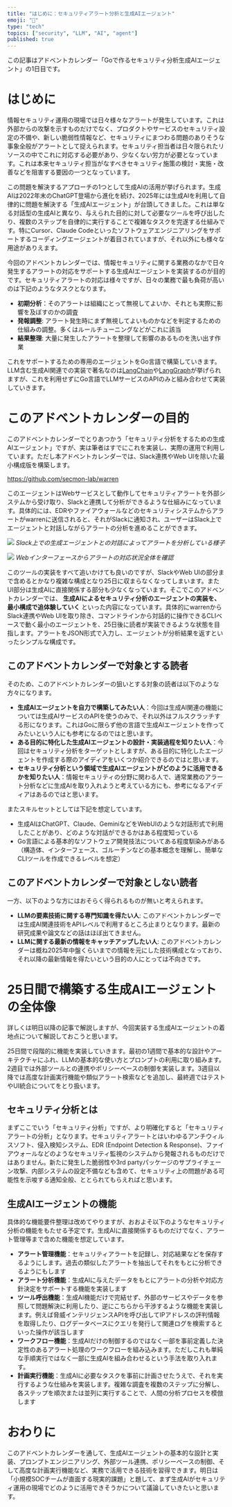 ```yaml
---
title: "はじめに：セキュリティアラート分析と生成AIエージェント"
emoji: "👋"
type: "tech"
topics: ["security", "LLM", "AI", "agent"]
published: true
---
```


この記事はアドベントカレンダー「Goで作るセキュリティ分析生成AIエージェント」の1日目です。

# はじめに

情報セキュリティ運用の現場では日々様々なアラートが発生しています。これは外部からの攻撃を示すものだけでなく、プロダクトやサービスのセキュリティ設定の不備や、新しい脆弱性情報など、セキュリティにまつわる問題のありそうな事象全般がアラートとして捉えられます。セキュリティ担当者は日々限られたリソースの中でこれに対応する必要があり、少なくない労力が必要となっています。これは本来セキュリティ担当がなすべきセキュリティ施策の検討・実施・改善などを阻害する要因の一つとなっています。

この問題を解決するアプローチの1つとして生成AIの活用が挙げられます。生成AIは2022年末のChatGPT登場から進化を続け、2025年には生成AIを利用して自律的に問題を解決する「生成AIエージェント」が台頭してきました。これは単なる対話型の生成AIと異なり、与えられた目的に対して必要なツールを呼び出したり、複数のステップを自律的に実行することで複雑なタスクを完遂する仕組みです。特にCursor、Claude Codeといったソフトウェアエンジニアリングをサポートするコーディングエージェントが着目されていますが、それ以外にも様々な用途がありえます。

今回のアドベントカレンダーでは、情報セキュリティに関する業務のなかで日々発生するアラートの対応をサポートする生成AIエージェントを実装するのが目的です。セキュリティアラートの対応は様々ですが、日々の業務で最も負荷が高いのは下記のようなタスクとなります。

- **初期分析**：そのアラートは組織にとって無視してよいか、それとも実際に影響を及ぼすのかの調査
- **発報調整**: アラート発生時にまず無視してよいものかなどを判定するための仕組みの調整。多くはルールチューニングなどがこれに該当
- **結果整理**: 大量に発生したアラートを整理して影響のあるものを洗い出す作業

これをサポートするための専用のエージェントをGo言語で構築していきます。LLM含む生成AI関連での実装で著名なのは[LangChain](https://www.langchain.com/)や[LangGraph](https://www.langchain.com/langgraph)が挙げられますが、これを利用せずにGo言語でLLMサービスのAPIのみと組み合わせて実装していきます。

# このアドベントカレンダーの目的

このアドベントカレンダーでとりあつかう「セキュリティ分析をするための生成AIエージェント」ですが、実は筆者はすでにこれを実装し、実際の運用で利用しています。ただし本アドベントカレンダーでは、Slack連携やWeb UIを除いた最小構成版を構築します。

https://github.com/secmon-lab/warren

このエージェントはWebサービスとして動作してセキュリティアラートを外部システムから受け取り、Slackと連携して分析ができるような仕組みになっています。具体的には、EDRやファイアウォールなどのセキュリティシステムからアラートがwarrenに送信されると、それがSlackに通知され、ユーザーはSlack上でエージェントと対話しながらアラートの分析を進めることができます。

![](https://storage.googleapis.com/zenn-user-upload/0565aea28f39-20251010.png)
_Slack上での生成エージェントとの対話によってアラートを分析している様子_

![](https://storage.googleapis.com/zenn-user-upload/d17c85295676-20251010.png)
_Webインターフェースからアラートの対応状況全体を確認_

このツールの実装をすべて追いかけても良いのですが、SlackやWeb UIの部分まで含めるとかなり複雑な構成となり25日に収まらなくなってしまいます。またUI部分は生成AIに直接関係する部分も少なくなっています。そこでこのアドベントカレンダーでは、 **生成AIによるセキュリティ分析のエージェントの実装を、最小構成で追体験していく** といった内容になっています。具体的にwarrenからSlack連携やWeb UIを取り除き、コマンドラインから対話的に操作できるCLIベースで動く最小のエージェントを、25日後に読者が実装できるような状態を目指します。アラートをJSON形式で入力し、エージェントが分析結果を返すといったシンプルな構成です。

## このアドベントカレンダーで対象とする読者

そのため、このアドベントカレンダーの狙いとする対象の読者は以下のような方々になります。

- **生成AIエージェントを自力で構築してみたい人**：今回は生成AI関連の機能については生成AIサービスのAPIを使うのみで、それ以外はフルスクラッチする形になります。これはGoに限らず他の言語で生成AIエージェントを作ってみたいという人にも参考になるのではと思います。
- **ある目的に特化した生成AIエージェントの設計・実装過程を知りたい人**：今回はセキュリティ分析をターゲットとしますが、ある目的に特化したエージェントを作成する際のアイディアをいくつか紹介できるのではと思います。
- **セキュリティ分析という領域で生成AIエージェントがどのように活用できるかを知りたい人**：情報セキュリティの分野に関わる人で、通常業務のアラート分析などに生成AIを取り入れようと考えている方にも、参考になるアイディアはあるのではと思います。

またスキルセットとしては下記を想定しています。

- 生成AIはChatGPT、Claude、GeminiなどをWebUIのような対話形式で利用したことがあり、どのような対話ができるかはある程度知っている
- Go言語による基本的なソフトウェア開発技法についてある程度馴染みがある（構造体、インターフェース、ゴルーチンなどの基本概念を理解し、簡単なCLIツールを作成できるレベルを想定）

## このアドベントカレンダーで対象としない読者

一方、以下のような方にはおそらく得られるものが無いと考えられます。

- **LLMの要素技術に関する専門知識を得たい人**: このアドベントカレンダーでは生成AI関連技術をAPIレベルで利用するところ止まりとなります。最新の研究成果や論文などの話はほぼ出てきません。
- **LLMに関する最新の情報をキャッチアップしたい人**: このアドベントカレンダーは概ね2025年中盤くらいまでの情報を元にした技術構成となっており、それ以降の最新情報を得たいという目的の人にとっては不向きです。

# 25日間で構築する生成AIエージェントの全体像

詳しくは明日以降の記事で解説しますが、今回実装する生成AIエージェントの着地点について解説しておこうと思います。

25日間で段階的に機能を実装していきます。最初の1週間で基本的な設計やアーキテクチャにふれ、LLMの基本的な使い方とプロンプトの利用に取り組みます。2週目では外部ツールとの連携やポリシーベースの制御を実装します。3週目以降では高度な計画実行機能や類似アラート検索などを追加し、最終週ではテストやUI統合についてをとり扱います。

## セキュリティ分析とは

まずここでいう「セキュリティ分析」ですが、より明確化すると「セキュリティアラートの分析」となります。セキュリティアラートとはいわゆるアンチウィルスソフト、侵入検知システム、EDR (Endpoint Detection & Response)、ファイアウォールなどのようなセキュリティ監視のシステムから発報されるものだけではありません。新たに発生した脆弱性や3rd partyパッケージのサプライチェーン攻撃、内部システムの設定不備なども含めて、セキュリティ上の問題がある可能性を示唆する通知全般、ととられてもらえればと思います。

## 生成AIエージェントの機能

具体的な機能要件整理は改めてやりますが、おおよそ以下のようなセキュリティ分析の機能をもたせる予定です。生成AIに直接関係するものだけでなく、アラート管理等まで含めた機能を想定しています。

- **アラート管理機能**：セキュリティアラートを記録し、対応結果などを保存するようにします。過去の類似したアラートを抽出してそれをもとに分析できるようにもします
- **アラート分析機能**：生成AIに与えたデータをもとにアラートの分析や対応方針決定をサポートする機能を実装します
- **ツール呼出機能**：生成AI機能だけで完結せず、外部のサービスやデータを参照して問題解決に利用したり、逆にこちらから干渉するような機能を実装します。例えば脅威インテリジェンスAPIを呼び出してIPアドレスの評判情報を取得したり、ログデータベースにクエリを発行して関連ログを検索するといった操作が該当します
- **ワークフロー機能**：生成AIだけの制御するのではなく一部を事前定義した決定性のあるアラート処理のワークフローを組み込みます。ただしこれも単純な手順実行ではなく一部に生成AIを組み合わせるという手法を取り入れます。
- **計画実行機能**：生成AIに必要なタスクを事前に計画させたうえで、それを実行するような仕組みを実装します。複雑な調査を複数のステップに分解し、各ステップを順次または並列に実行することで、人間の分析プロセスを模倣します

# おわりに

このアドベントカレンダーを通して、生成AIエージェントの基本的な設計と実装、プロンプトエンジニアリング、外部ツール連携、ポリシーベースの制御、そして高度な計画実行機能など、実務で活用できる技術を習得できます。明日は「小規模SOCチームが直面する現実的課題」と題して、まず生成AIがセキュリティ運用の現場でどのように活用できそうかについて議論していきたいと思います。
